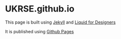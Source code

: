 UKRSE.github.io
===============

This page is built using [Jekyll](http://jekyllrb.com/) and [Liquid for Designers](https://github.com/Shopify/liquid/wiki/Liquid-for-Designers)

It is published using [Github Pages](http://pages.github.com/)

